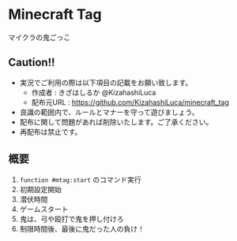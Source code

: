 # Minecraft Tag
マイクラの鬼ごっこ

## Caution!!
 - 実況でご利用の際は以下項目の記載をお願い致します。
    - 作成者    : きざはしるか @KizahashiLuca
    - 配布元URL : https://github.com/KizahashiLuca/minecraft_tag
 - 良識の範囲内で、ルールとマナーを守って遊びましょう。
 - 配布に関して問題があれば削除いたします。ご了承ください。
 - 再配布は禁止です。

## 概要
 1. `function #mtag:start` のコマンド実行
 2. 初期設定開始
 3. 潜伏時間
 4. ゲームスタート
 5. 鬼は、弓や殴打で鬼を押し付けろ
 6. 制限時間後、最後に鬼だった人の負け！
